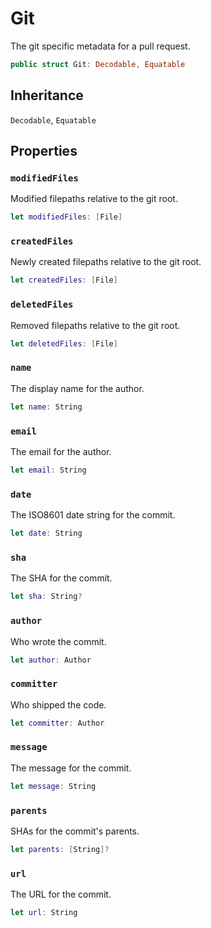# Git

The git specific metadata for a pull request.

``` swift
public struct Git: Decodable, Equatable
```

## Inheritance

`Decodable`, `Equatable`

## Properties

### `modifiedFiles`

Modified filepaths relative to the git root.

``` swift
let modifiedFiles: [File]
```

### `createdFiles`

Newly created filepaths relative to the git root.

``` swift
let createdFiles: [File]
```

### `deletedFiles`

Removed filepaths relative to the git root.

``` swift
let deletedFiles: [File]
```

### `name`

The display name for the author.

``` swift
let name: String
```

### `email`

The email for the author.

``` swift
let email: String
```

### `date`

The ISO8601 date string for the commit.

``` swift
let date: String
```

### `sha`

The SHA for the commit.

``` swift
let sha: String?
```

### `author`

Who wrote the commit.

``` swift
let author: Author
```

### `committer`

Who shipped the code.

``` swift
let committer: Author
```

### `message`

The message for the commit.

``` swift
let message: String
```

### `parents`

SHAs for the commit's parents.

``` swift
let parents: [String]?
```

### `url`

The URL for the commit.

``` swift
let url: String
```
